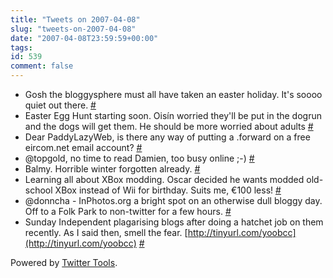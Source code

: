 ```yaml
---
title: "Tweets on 2007-04-08"
slug: "tweets-on-2007-04-08"
date: "2007-04-08T23:59:59+00:00"
tags:
id: 539
comment: false
---
```


*   Gosh the bloggysphere must all have taken an easter holiday. It's soooo quiet out there. [#](http://twitter.com/conoro/statuses/21937071)
*   Easter Egg Hunt starting soon. Oisín worried they'll be put in the dogrun and the dogs will get them. He should be more worried about adults [#](http://twitter.com/conoro/statuses/21945541)
*   Dear PaddyLazyWeb, is there any way of putting a .forward on a free eircom.net email account? [#](http://twitter.com/conoro/statuses/21947331)
*   @topgold, no time to read Damien, too busy online ;-) [#](http://twitter.com/conoro/statuses/21958541)
*   Balmy. Horrible winter forgotten already. [#](http://twitter.com/conoro/statuses/21994351)
*   Learning all about XBox modding. Oscar decided he wants modded old-school XBox instead of Wii for birthday. Suits me, €100 less! [#](http://twitter.com/conoro/statuses/22054891)
*   @donncha - InPhotos.org a bright spot on an otherwise dull bloggy day. Off to a Folk Park to non-twitter for a few hours. [#](http://twitter.com/conoro/statuses/22055611)
*   Sunday Independent plagarising blogs after doing a hatchet job on them recently. As I said then, smell the fear. [http://tinyurl.com/yoobcc](http://tinyurl.com/yoobcc) [#](http://twitter.com/conoro/statuses/22247131)

Powered by [Twitter Tools](http://alexking.org/projects/wordpress).
